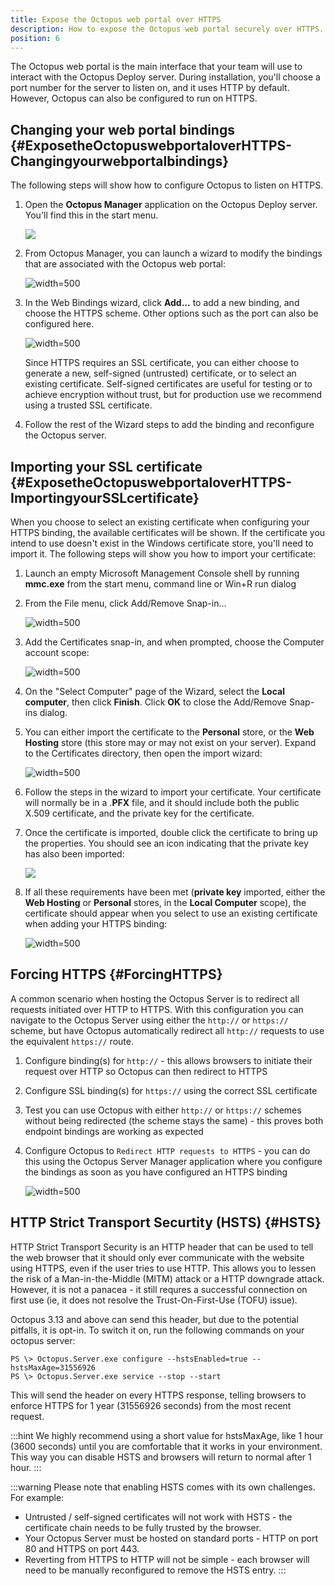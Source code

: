 ```yaml
---
title: Expose the Octopus web portal over HTTPS
description: How to expose the Octopus web portal securely over HTTPS.
position: 6
---
```


The Octopus web portal is the main interface that your team will use to interact with the Octopus Deploy server. During installation, you'll choose a port number for the server to listen on, and it uses HTTP by default. However, Octopus can also be configured to run on HTTPS.

## Changing your web portal bindings {#ExposetheOctopuswebportaloverHTTPS-Changingyourwebportalbindings}

The following steps will show how to configure Octopus to listen on HTTPS.

1. Open the **Octopus Manager** application on the Octopus Deploy server. You'll find this in the start menu.

    ![](/docs/images/3048148/3278103.png)

1. From Octopus Manager, you can launch a wizard to modify the bindings that are associated with the Octopus web portal:

    ![](/docs/images/3048148/3278102.png "width=500")

1. In the Web Bindings wizard, click **Add...** to add a new binding, and choose the HTTPS scheme. Other options such as the port can also be configured here.

    ![](/docs/images/3048148/3278452.png "width=500")

    Since HTTPS requires an SSL certificate, you can either choose to generate a new, self-signed (untrusted) certificate, or to select an existing certificate. Self-signed certificates are useful for testing or to achieve encryption without trust, but for production use we recommend using a trusted SSL certificate.

1. Follow the rest of the Wizard steps to add the binding and reconfigure the Octopus server.

## Importing your SSL certificate {#ExposetheOctopuswebportaloverHTTPS-ImportingyourSSLcertificate}

When you choose to select an existing certificate when configuring your HTTPS binding, the available certificates will be shown. If the certificate you intend to use doesn't exist in the Windows certificate store, you'll need to import it. The following steps will show you how to import your certificate:

1. Launch an empty Microsoft Management Console shell by running **mmc.exe** from the start menu, command line or Win+R run dialog

1. From the File menu, click Add/Remove Snap-in...

    ![](/docs/images/3048148/3278110.png "width=500")

1. Add the Certificates snap-in, and when prompted, choose the Computer account scope:

    ![](/docs/images/3048148/3278101.png "width=500")

1. On the "Select Computer" page of the Wizard, select the **Local computer**, then click **Finish**. Click **OK** to close the Add/Remove Snap-ins dialog.

1. You can either import the certificate to the **Personal** store, or the **Web Hosting** store (this store may or may not exist on your server). Expand to the Certificates directory, then open the import wizard:

    ![](/docs/images/3048148/3278100.png "width=500")

1. Follow the steps in the wizard to import your certificate. Your certificate will normally be in a .**PFX** file, and it should include both the public X.509 certificate, and the private key for the certificate.

1. Once the certificate is imported, double click the certificate to bring up the properties. You should see an icon indicating that the private key has also been imported:

    ![](/docs/images/3048148/3278099.png)

1. If all these requirements have been met (**private key** imported, either the **Web Hosting** or **Personal** stores, in the **Local Computer** scope), the certificate should appear when you select to use an existing certificate when adding your HTTPS binding:

    ![](/docs/images/3048148/3278454.png "width=500")

## Forcing HTTPS {#ForcingHTTPS}

A common scenario when hosting the Octopus Server is to redirect all requests initiated over HTTP to HTTPS. With this configuration you can navigate to the Octopus Server using either the `http://` or `https://` scheme, but have Octopus automatically redirect all `http://` requests to use the equivalent `https://` route.

1. Configure binding(s) for `http://` - this allows browsers to initiate their request over HTTP so Octopus can then redirect to HTTPS
1. Configure SSL binding(s) for `https://` using the correct SSL certificate
1. Test you can use Octopus with either `http://` or `https://` schemes without being redirected (the scheme stays the same) - this proves both endpoint bindings are working as expected
1. Configure Octopus to `Redirect HTTP requests to HTTPS` - you can do this using the Octopus Server Manager application where you configure the bindings as soon as you have configured an HTTPS binding

    ![](expose-the-octopus-web-portal-over-https-force-https.png "width=500")

## HTTP Strict Transport Securtity (HSTS) {#HSTS}

HTTP Strict Transport Security is an HTTP header that can be used to tell the web browser that it should only ever communicate with the website using HTTPS, even if the user tries to use HTTP. This allows you to lessen the risk of a Man-in-the-Middle (MITM) attack or a HTTP downgrade attack. However, it is not a panacea - it still requres a successful connection on first use (ie, it does not resolve the Trust-On-First-Use (TOFU) issue).

Octopus 3.13 and above can send this header, but due to the potential pitfalls, it is opt-in. To switch it on, run the following commands on your octopus server:

```text
PS \> Octopus.Server.exe configure --hstsEnabled=true --hstsMaxAge=31556926
PS \> Octopus.Server.exe service --stop --start
```

This will send the header on every HTTPS response, telling browsers to enforce HTTPS for 1 year (31556926 seconds) from the most recent request.

:::hint
We highly recommend using a short value for hstsMaxAge, like 1 hour (3600 seconds) until you are comfortable that it works in your environment. This way you can disable HSTS and browsers will return to normal after 1 hour.
:::

:::warning
Please note that enabling HSTS comes with its own challenges. For example:

* Untrusted / self-signed certificates will not work with HSTS - the certificate chain needs to be fully trusted by the browser.
* Your Octopus Server must be hosted on standard ports - HTTP on port 80 and HTTPS on port 443.
* Reverting from HTTPS to HTTP will not be simple - each browser will need to be manually reconfigured to remove the HSTS entry.
:::
